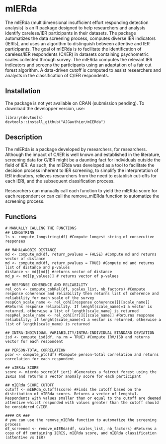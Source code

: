 # mIERda
The mIERda (multidimensional insufficient effort responding detection analysis) is an R package designed to help researchers and analysts identify careless/IER participants in their datasets. The package automatizes the data screening process, computes diverse IER indicators (IERIs), and uses an algorithm to distinguish between attentive and IER participants. The goal of mIERda is to facilitate the identification of careless/IER respondents (C/IER) in datasets containing psychometric scales collected through survey. The mIERda computes the relevant IER indicators and screens the participants using an adaptation of a fair cut forest algorithm. A data-driven cutoff is computed to assist researchers and analysts in the classification of C/IER respondents.

## Installation
The package is not yet available on CRAN (submission pending). To download the developper version, use:

```{r}
library(devtools)
devtools::install_github("AJGauthier/mIERda")
```

## Description
The mIERda is a package developed by researchers, for researchers. Although the impact of C/IER is well known and established in the literature, screening data for C/IER might be a daunting fact for individuals outside the field of IER. As such, the mIERda was developed as a tool to facilitate the decision process inherent to IER screening, to simplify the interpretation of IER indicators, relieves researchers from the need to establish cut-offs for each IERI, and the subsequent classification process.

Researchers can manually call each function to yield the mIERda score for each respondent or can call the remove_mIERda function to automatize the screening process.

## Functions
```{r}
# MANUALLY CALLING THE FUNCTIONS
## LONGSTRING
ls <- compute_longstring(df) #Compute longest string of consecutive responses

## MAHALANOBIS DISTANCE
md <- compute_md(df, return_pvalues = FALSE) #Compute md and returns vector of distance
md <- compute_md(df, return_pvalues = TRUE) #Compute md and returns list of distance and p-values
distance <- md[[md]] #returns vector of distance
md_p <- md[[p_values]] # returns vector of p-values 

## RESPONSE COHERENCE AND RELIABILITY
rel_coh <- compute_cohRel(df, scales_list, nb_factors) #Compute response coherence and reliability then returns list of coherence and reliability for each scale of the survey
respCoh_scale_name <- rel_coh[[response_coherence]][[scale_name]] #Returns response reliability. If lenght(scale_name)=1 a vector is returned, otherwise a list of length(scale_name) is returned
respRel_scale_name <- rel_coh[[rr]][[scale_name]] #Returns response reliability; if lenght(scale_name)=1 a vector is returned, otherwise a list of length(scale_name) is returned

## INTRA-INDIVIDUAL VARIABILITY/INTRA-INDIVIDUAL STANDARD DEVIATION
isd <- compute_isd(df, na.rm = TRUE) #Compute IRV/ISD and returns vector for each respondent

## PERSON-TOTAL CORRELATION
pcor <- compute_ptc(df) #Compute person-total correlation and returns correlation for each respondent

## mIERda SCORE
score <- mierda_score(df_ieri) #Generates a faircut forest using the IERIs and returns a vector anomaly score for each participant

## mIERda SCORE CUTOFF
cutoff <- mIERda_cutoff(score) #Finds the cutoff based on the distribution of mIERda scores. Returns a vector of lenght=1. Respondents with values smaller than or equal to the cutoff are deemed attentive whilst responded with values greater than the cutoff should be considered C/IER

#### OR ###
# you can use the remove_mIERda function to automatize the screening process
df_screened <- remove_mIERda(df, scales_list, nb_factors) #Returns a copy of df containing IERIS, mIERda score, and mIERda classification (attentive vs IER)
```
